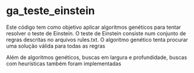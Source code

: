 # ga_teste_einstein
Este código tem como objetivo aplicar algoritmos genéticos para tentar resolver o teste de Einstein.
O teste de Einstein consiste num conjunto de regras descritas no arquivos rules.txt.
O algoritmo genético tenta procurar uma solução válida para todas as regras

Além de algoritmos genéticos, buscas em largura e profundidade, buscas com heurísticas também foram implementadas
